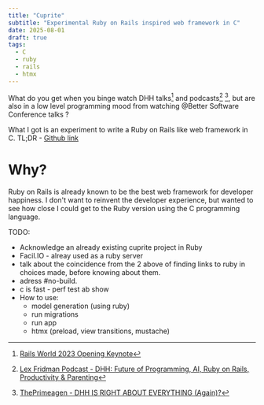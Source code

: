 ```yaml
---
title: "Cuprite"
subtitle: "Experimental Ruby on Rails inspired web framework in C"
date: 2025-08-01
draft: true
tags:
  - C
  - ruby
  - rails
  - htmx
---
```


What do you get when you binge watch DHH talks[^1] and podcasts[^2] [^3], but are also in a low level programming mood from watching @Better Software Conference talks ?

What I got is an experiment to write a Ruby on Rails like web framework in C.
TL;DR - [Github link](https://github.com/saftacatalinmihai/cuprite)

# Why?
<!-- 
{{< rawhtml >}}
<div class="class">
<blockquote class="twitter-tweet" data-theme="dark"><p lang="en" dir="ltr">any sufficiently complicated web app i build in java contains an ad hoc, informally-specified, bug-ridden, slow implementation of half of ruby on rails</p>&mdash; htmx.org / CEO of Rizz&#39;em w/the &#39;Tizm (same thing) (@htmx_org) <a href="https://twitter.com/htmx_org/status/1950348285786661031?ref_src=twsrc%5Etfw">July 30, 2025</a></blockquote> <script async src="https://platform.twitter.com/widgets.js" charset="utf-8"></script>
</div>
{{< /rawhtml >}} -->

Ruby on Rails is already known to be the best web framework for developer happiness.
I don't want to reinvent the developer experience, but wanted to see how close I could get to the Ruby version using the C programming language.

TODO:

- Acknowledge an already existing cuprite project in Ruby
- Facil.IO - alreay used as a ruby server 
- talk about the coincidence from the 2 above of finding links to ruby in choices made, before knowing about them.
- adress #no-build. 
- c is fast - perf test ab show
- How to use:
  - model generation (using ruby)
  - run migrations
  - run app
  - htmx (preload, view transitions, mustache)

[^1]: [Rails World 2023 Opening Keynote](https://youtu.be/iqXjGiQ_D-A?si=Wk-lCifYGY9pqSp0)
[^2]: [Lex Fridman Podcast - DHH: Future of Programming, AI, Ruby on Rails, Productivity & Parenting](https://www.youtube.com/watch?v=vagyIcmIGOQ)
[^3]: [ThePrimeagen - DHH IS RIGHT ABOUT EVERYTHING (Again)?](https://www.youtube.com/watch?v=EIBxRMH4bvs)